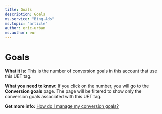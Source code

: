 ```yaml
---
title: Goals
description: Goals
ms.service: "Bing-Ads"
ms.topic: "article"
author: eric-urban
ms.author: eur
---
```


# Goals

**What it is:** This is the number of conversion goals in this account that use this UET tag.

**What you need to know:**     If you click on the number, you will go to the **Conversion goals** page. The page will be filtered to show only the conversion goals associated with this UET tag.

**Get more info:**     [How do I manage my conversion goals?](../hlp_BA_PROC_UETv2ViewGoals.md)


